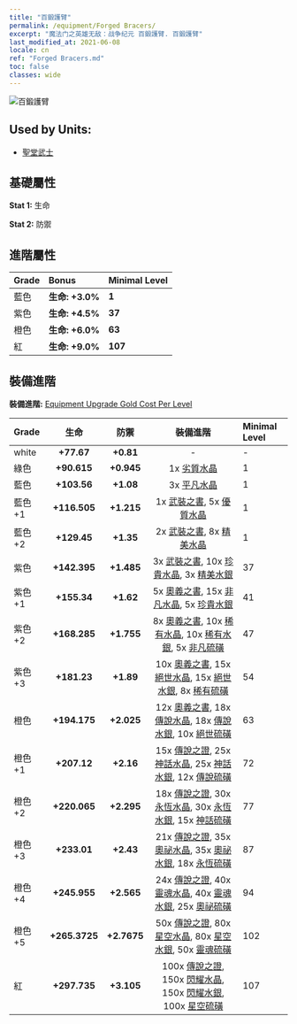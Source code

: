 ```yaml
---
title: "百鍛護臂"
permalink: /equipment/Forged Bracers/
excerpt: "魔法门之英雄无敌：战争纪元 百鍛護臂. 百鍛護臂"
last_modified_at: 2021-06-08
locale: cn
ref: "Forged Bracers.md"
toc: false
classes: wide
---
```


  ![百鍛護臂](/images/e/e_1084.png)

## Used by Units:

* [聖堂武士](/cn/units/Paladin/) 


## 基礎屬性
 **Stat 1:** 生命

 **Stat 2:** 防禦

## 進階屬性

  |     Grade    |   Bonus | Minimal Level | 
  |:-------------|:--------|:--------------| 
  | 藍色 | **生命: +3.0%** | **1** | 
  | 紫色 | **生命: +4.5%** | **37** | 
  | 橙色 | **生命: +6.0%** | **63** | 
  | 紅 | **生命: +9.0%** | **107** | 


## 裝備進階
 **裝備進階:** [Equipment Upgrade Gold Cost Per Level](/equipment/EquipmentUpgradeCostPerLevel/) 

  |          Grade      | 生命 | 防禦 | 裝備進階 | Minimal Level |
  |:--------------------|:---------:|:---------:|:----------------:|:--------------|
  | white | **+77.67** | **+0.81** | - | - |
  | 綠色 | **+90.615** | **+0.945** | 1x [劣質水晶](/cn/Items/mat_5/) | 1 |
  | 藍色 | **+103.56** | **+1.08** | 3x [平凡水晶](/cn/Items/mat_11/) | 1 |
  | 藍色 +1 | **+116.505** | **+1.215** | 1x [武裝之書](/cn/Items/mat_18/), 5x [優質水晶](/cn/Items/mat_17/) | 1 |
  | 藍色 +2 | **+129.45** | **+1.35** | 2x [武裝之書](/cn/Items/mat_25/), 8x [精美水晶](/cn/Items/mat_24/) | 1 |
  | 紫色 | **+142.395** | **+1.485** | 3x [武裝之書](/cn/Items/mat_32/), 10x [珍貴水晶](/cn/Items/mat_31/), 3x [精美水銀](/cn/Items/mat_21/) | 37 |
  | 紫色 +1 | **+155.34** | **+1.62** | 5x [奧義之書](/cn/Items/mat_39/), 15x [非凡水晶](/cn/Items/mat_38/), 5x [珍貴水銀](/cn/Items/mat_28/) | 41 |
  | 紫色 +2 | **+168.285** | **+1.755** | 8x [奧義之書](/cn/Items/mat_46/), 10x [稀有水晶](/cn/Items/mat_45/), 10x [稀有水銀](/cn/Items/mat_42/), 5x [非凡硫磺](/cn/Items/mat_36/) | 47 |
  | 紫色 +3 | **+181.23** | **+1.89** | 10x [奧義之書](/cn/Items/mat_53/), 15x [絕世水晶](/cn/Items/mat_52/), 15x [絕世水銀](/cn/Items/mat_49/), 8x [稀有硫磺](/cn/Items/mat_43/) | 54 |
  | 橙色 | **+194.175** | **+2.025** | 12x [奧義之書](/cn/Items/mat_60/), 18x [傳說水晶](/cn/Items/mat_59/), 18x [傳說水銀](/cn/Items/mat_56/), 10x [絕世硫磺](/cn/Items/mat_50/) | 63 |
  | 橙色 +1 | **+207.12** | **+2.16** | 15x [傳說之證](/cn/Items/mat_67/), 25x [神話水晶](/cn/Items/mat_66/), 25x [神話水銀](/cn/Items/mat_63/), 12x [傳說硫磺](/cn/Items/mat_57/) | 72 |
  | 橙色 +2 | **+220.065** | **+2.295** | 18x [傳說之證](/cn/Items/mat_74/), 30x [永恆水晶](/cn/Items/mat_73/), 30x [永恆水銀](/cn/Items/mat_70/), 15x [神話硫磺](/cn/Items/mat_64/) | 77 |
  | 橙色 +3 | **+233.01** | **+2.43** | 21x [傳說之證](/cn/Items/mat_81/), 35x [奧祕水晶](/cn/Items/mat_80/), 35x [奧祕水銀](/cn/Items/mat_77/), 18x [永恆硫磺](/cn/Items/mat_71/) | 87 |
  | 橙色 +4 | **+245.955** | **+2.565** | 24x [傳說之證](/cn/Items/mat_88/), 40x [靈魂水晶](/cn/Items/mat_87/), 40x [靈魂水銀](/cn/Items/mat_84/), 25x [奧祕硫磺](/cn/Items/mat_78/) | 94 |
  | 橙色 +5 | **+265.3725** | **+2.7675** | 50x [傳說之證](/cn/Items/mat_95/), 80x [星空水晶](/cn/Items/mat_94/), 80x [星空水銀](/cn/Items/mat_91/), 50x [靈魂硫磺](/cn/Items/mat_85/) | 102 |
  | 紅 | **+297.735** | **+3.105** | 100x [傳說之證](/cn/Items/mat_102/), 150x [閃耀水晶](/cn/Items/mat_101/), 150x [閃耀水銀](/cn/Items/mat_98/), 100x [星空硫磺](/cn/Items/mat_92/) | 107 |

